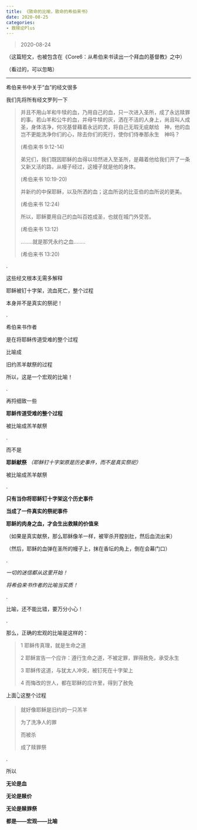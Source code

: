 ```yaml
---
title: 《致命的比喻，致命的希伯来书》
date: 2020-08-25 
categories:
- 救赎论Plus
---
```

> 2020-08-24

（这篇短文，也被包含在《Core6：从希伯来书读出一个拜血的基督教》之中）

（看过的，可以忽略）

---

希伯来书中关于“血”的经文很多

我们先将所有经文罗列一下

<!--more-->

> 并且不用山羊和牛犊的血，乃用自己的血，只一次进入圣所，成了永远赎罪的事。若山羊和公牛的血，并母牛犊的灰，洒在不洁的人身上，尚且叫人成圣，身体洁净，何况基督藉着永远的灵，将自己无瑕无疵献给　神，他的血岂不更能洗净你们的心，除去你们的死行，使你们侍奉那永生　神吗？
> 
> (希伯来书 9:12-14)
> 
> 弟兄们，我们既因耶稣的血得以坦然进入至圣所，是藉着他给我们开了一条又新又活的路，从幔子经过，这幔子就是他的身体。
> 
> (希伯来书 10:19-20)
> 
> 并新约的中保耶稣，以及所洒的血；这血所说的比亚伯的血所说的更美。
> 
> (希伯来书 12:24)
> 
> 所以，耶稣要用自己的血叫百姓成圣，也就在城门外受苦。
> 
> (希伯来书 13:12)
> 
> ........就是那凭永约之血........
> 
> (希伯来书 13:20)

.

这些经文根本无需多解释

耶稣被钉十字架，流血死亡，整个过程

本身并不是真实的祭祀！

.

希伯来书作者

是在将耶稣传道受难的整个过程

比喻成

旧约羔羊献祭的过程

所以，这是一个宏观的比喻！

.

再捋细致一些

**耶稣传道受难的整个过程**

被比喻成羔羊献祭

.

而不是

**耶稣献祭**  *（耶稣钉十字架原是历史事件，而不是真实祭祀）*

被比喻成羔羊献祭

.

**只有当你将耶稣钉十字架这个历史事件**

**当成了一件真实的祭祀事件**

**耶稣的肉身之血，才会生出救赎的价值来**

（如果是真实献祭，那么耶稣像羊一样，被宰杀开膛剖肚，然后血流出来）

（然后，耶稣的血弹在圣所的幔子上，抹在香坛的角上，倒在会幕门口）

.

*一切的迷信都从这里开始！*

*将希伯来书作者的比喻当实质！*

.

比喻，还不能比错，要万分小心！

.

那么，正确的宏观的比喻是这样的：

> 1 耶稣传真理，就是生命之道
> 
> 2 耶稣宣告一个应许：遵行生命之道，不被定罪，罪得赦免，承受永生
> 
> 3 耶稣传这道，与犹太人冲突，被钉死在十字架上
> 
> 4 而悔改的世人，都在耶稣的应许里，得到了赦免

上面👆这整个过程

> 就好像耶稣是旧约的一只羔羊
> 
> 为了洗净人的罪
> 
> 而被杀
> 
> 成了赎罪祭

.

所以

**无论是血**

**无论是赎价**

**无论是赎罪祭**

**都是——宏观——比喻**
